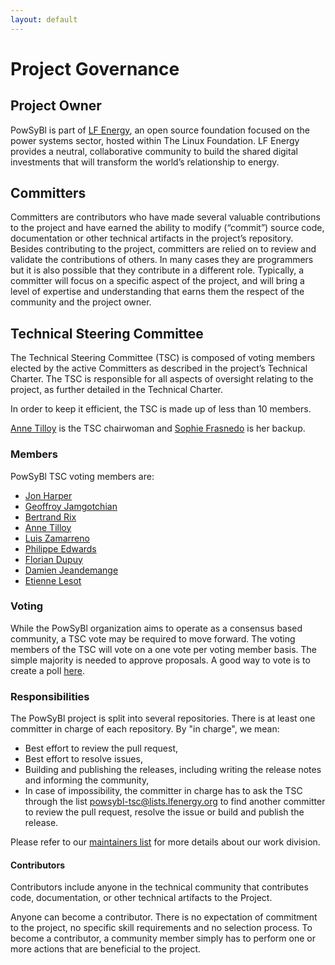 ```yaml
---
layout: default
---
```


# Project Governance

## Project Owner
PowSyBl is part of [LF Energy](https://www.lfenergy.org/), an open source foundation focused on the power systems sector, hosted within The Linux Foundation. LF Energy provides a neutral, collaborative community to build the shared digital investments that will transform the world’s relationship to energy.

## Committers
Committers are contributors who have made several valuable contributions to the project and have earned the ability to modify (“commit”) source code, documentation or other technical artifacts in the project’s repository. Besides contributing to the project, committers are relied on to review and validate the contributions of others. In many cases they are programmers but it is also possible that they contribute in a different role. Typically, a committer will focus on a specific aspect of the project, and will bring a level of expertise and understanding that earns them the respect of the community and the project owner.

## Technical Steering Committee
The Technical Steering Committee (TSC) is composed of voting members elected by the active Committers as described in the project’s Technical Charter. The TSC is responsible for all aspects of oversight relating to the project, as further detailed in the Technical Charter.

In order to keep it efficient, the TSC is made up of less than 10 members.

[Anne Tilloy](<https://github.com/annetill>) is the TSC chairwoman and [Sophie Frasnedo](<https://github.com/So-Fras>) is her backup.

### Members
PowSyBl TSC voting members are:
- [Jon Harper](<https://github.com/jonenst>)
- [Geoffroy Jamgotchian](<https://github.com/geofjamg>)
- [Bertrand Rix](<https://github.com/obrix>)
- [Anne Tilloy](<https://github.com/annetill>)
- [Luis Zamarreno](<https://github.com/zamarrenolm>)
- [Philippe Edwards](<https://github.com/phiedw>)
- [Florian Dupuy](<https://github.com/flo-dup>)
- [Damien Jeandemange](<https://github.com/jeandemanged>)
- [Etienne Lesot](<https://github.com/EtienneLt>)

### Voting
While the PowSyBl organization aims to operate as a consensus based community, a TSC vote may be required to move forward. The voting members of the TSC will vote on a one vote per voting member basis. The simple majority is needed to approve proposals. A good way to vote is to create a poll [here](https://lists.lfenergy.org/g/powsybl-tsc/addpoll).

### Responsibilities
The PowSyBl project is split into several repositories. There is at least one committer in charge of each repository. By "in charge", we mean:
- Best effort to review the pull request,
- Best effort to resolve issues,
- Building and publishing the releases, including writing the release notes and informing the community,
- In case of impossibility, the committer in charge has to ask the TSC through the list <powsybl-tsc@lists.lfenergy.org> to find another committer to review the pull request, resolve the issue or build and publish the release.

Please refer to our [maintainers list](../../backup/to_sort/repositoryIndex) for more details about our work division.

#### Contributors
Contributors include anyone in the technical community that contributes code, documentation, or other technical artifacts to the Project.

Anyone can become a contributor. There is no expectation of commitment to the project, no specific skill requirements and no selection process. To become a contributor, a community member simply has to perform one or more actions that are beneficial to the project.

